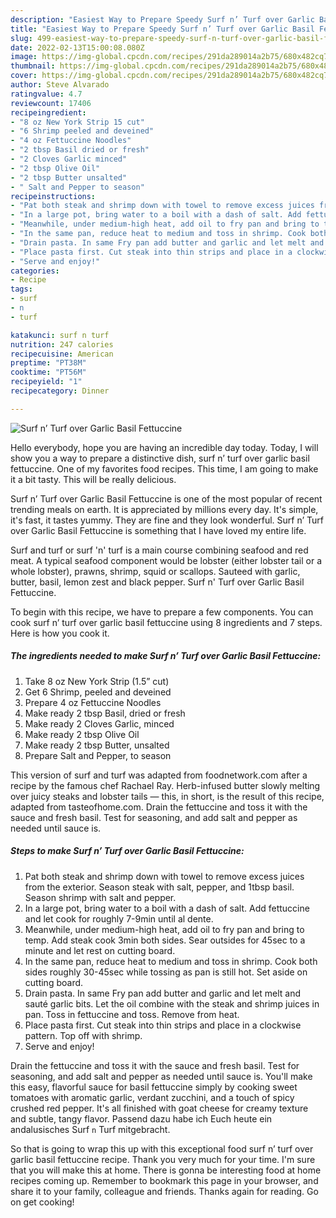```yaml
---
description: "Easiest Way to Prepare Speedy Surf n’ Turf over Garlic Basil Fettuccine"
title: "Easiest Way to Prepare Speedy Surf n’ Turf over Garlic Basil Fettuccine"
slug: 499-easiest-way-to-prepare-speedy-surf-n-turf-over-garlic-basil-fettuccine
date: 2022-02-13T15:00:08.080Z
image: https://img-global.cpcdn.com/recipes/291da289014a2b75/680x482cq70/surf-n-turf-over-garlic-basil-fettuccine-recipe-main-photo.jpg
thumbnail: https://img-global.cpcdn.com/recipes/291da289014a2b75/680x482cq70/surf-n-turf-over-garlic-basil-fettuccine-recipe-main-photo.jpg
cover: https://img-global.cpcdn.com/recipes/291da289014a2b75/680x482cq70/surf-n-turf-over-garlic-basil-fettuccine-recipe-main-photo.jpg
author: Steve Alvarado
ratingvalue: 4.7
reviewcount: 17406
recipeingredient:
- "8 oz New York Strip 15 cut"
- "6 Shrimp peeled and deveined"
- "4 oz Fettuccine Noodles"
- "2 tbsp Basil dried or fresh"
- "2 Cloves Garlic minced"
- "2 tbsp Olive Oil"
- "2 tbsp Butter unsalted"
- " Salt and Pepper to season"
recipeinstructions:
- "Pat both steak and shrimp down with towel to remove excess juices from the exterior. Season steak with salt, pepper, and 1tbsp basil. Season shrimp with salt and pepper."
- "In a large pot, bring water to a boil with a dash of salt. Add fettuccine and let cook for roughly 7-9min until al dente."
- "Meanwhile, under medium-high heat, add oil to fry pan and bring to temp. Add steak cook 3min both sides. Sear outsides for 45sec to a minute and let rest on cutting board."
- "In the same pan, reduce heat to medium and toss in shrimp. Cook both sides roughly 30-45sec while tossing as pan is still hot. Set aside on cutting board."
- "Drain pasta. In same Fry pan add butter and garlic and let melt and sauté garlic bits. Let the oil combine with the steak and shrimp juices in pan. Toss in fettuccine and toss. Remove from heat."
- "Place pasta first. Cut steak into thin strips and place in a clockwise pattern. Top off with shrimp."
- "Serve and enjoy!"
categories:
- Recipe
tags:
- surf
- n
- turf

katakunci: surf n turf 
nutrition: 247 calories
recipecuisine: American
preptime: "PT38M"
cooktime: "PT56M"
recipeyield: "1"
recipecategory: Dinner

---
```



![Surf n’ Turf over Garlic Basil Fettuccine](https://img-global.cpcdn.com/recipes/291da289014a2b75/680x482cq70/surf-n-turf-over-garlic-basil-fettuccine-recipe-main-photo.jpg)

Hello everybody, hope you are having an incredible day today. Today, I will show you a way to prepare a distinctive dish, surf n’ turf over garlic basil fettuccine. One of my favorites food recipes. This time, I am going to make it a bit tasty. This will be really delicious.

Surf n’ Turf over Garlic Basil Fettuccine is one of the most popular of recent trending meals on earth. It is appreciated by millions every day. It's simple, it's fast, it tastes yummy. They are fine and they look wonderful. Surf n’ Turf over Garlic Basil Fettuccine is something that I have loved my entire life.

Surf and turf or surf &#39;n&#39; turf is a main course combining seafood and red meat. A typical seafood component would be lobster (either lobster tail or a whole lobster), prawns, shrimp, squid or scallops. Sauteed with garlic, butter, basil, lemon zest and black pepper. Surf n&#39; Turf over Garlic Basil Fettuccine.


To begin with this recipe, we have to prepare a few components. You can cook surf n’ turf over garlic basil fettuccine using 8 ingredients and 7 steps. Here is how you cook it.

<!--inarticleads1-->

##### The ingredients needed to make Surf n’ Turf over Garlic Basil Fettuccine:

1. Take 8 oz New York Strip (1.5” cut)
1. Get 6 Shrimp, peeled and deveined
1. Prepare 4 oz Fettuccine Noodles
1. Make ready 2 tbsp Basil, dried or fresh
1. Make ready 2 Cloves Garlic, minced
1. Make ready 2 tbsp Olive Oil
1. Make ready 2 tbsp Butter, unsalted
1. Prepare  Salt and Pepper, to season


This version of surf and turf was adapted from foodnetwork.com after a recipe by the famous chef Rachael Ray. Herb-infused butter slowly melting over juicy steaks and lobster tails — this, in short, is the result of this recipe, adapted from tasteofhome.com. Drain the fettuccine and toss it with the sauce and fresh basil. Test for seasoning, and add salt and pepper as needed until sauce is. 

<!--inarticleads2-->

##### Steps to make Surf n’ Turf over Garlic Basil Fettuccine:

1. Pat both steak and shrimp down with towel to remove excess juices from the exterior. Season steak with salt, pepper, and 1tbsp basil. Season shrimp with salt and pepper.
1. In a large pot, bring water to a boil with a dash of salt. Add fettuccine and let cook for roughly 7-9min until al dente.
1. Meanwhile, under medium-high heat, add oil to fry pan and bring to temp. Add steak cook 3min both sides. Sear outsides for 45sec to a minute and let rest on cutting board.
1. In the same pan, reduce heat to medium and toss in shrimp. Cook both sides roughly 30-45sec while tossing as pan is still hot. Set aside on cutting board.
1. Drain pasta. In same Fry pan add butter and garlic and let melt and sauté garlic bits. Let the oil combine with the steak and shrimp juices in pan. Toss in fettuccine and toss. Remove from heat.
1. Place pasta first. Cut steak into thin strips and place in a clockwise pattern. Top off with shrimp.
1. Serve and enjoy!


Drain the fettuccine and toss it with the sauce and fresh basil. Test for seasoning, and add salt and pepper as needed until sauce is. You&#39;ll make this easy, flavorful sauce for basil fettuccine simply by cooking sweet tomatoes with aromatic garlic, verdant zucchini, and a touch of spicy crushed red pepper. It&#39;s all finished with goat cheese for creamy texture and subtle, tangy flavor. Passend dazu habe ich Euch heute ein andalusisches Surf `n` Turf mitgebracht. 

So that is going to wrap this up with this exceptional food surf n’ turf over garlic basil fettuccine recipe. Thank you very much for your time. I'm sure that you will make this at home. There is gonna be interesting food at home recipes coming up. Remember to bookmark this page in your browser, and share it to your family, colleague and friends. Thanks again for reading. Go on get cooking!
